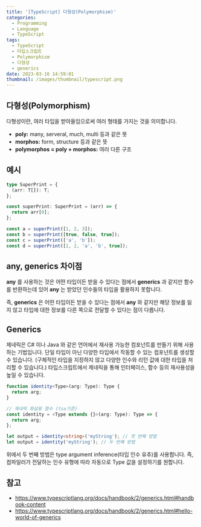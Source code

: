 ```yaml
---
title: '[TypeScript] 다형성(Polymorphism)'
categories:
  - Programming
  - Language
  - TypeScript
tags:
  - TypeScript
  - 타입스크립트
  - Polymorphism
  - 다형성
  - generics
date: 2023-03-16 14:59:01
thumbnail: /images/thumbnail/typescript.png
---
```


## 다형성(Polymorphism)

다형성이란, 여러 타입을 받아들임으로써 여러 형태를 가지는 것을 의미합니다.

- **poly:** many, serveral, much, multi 등과 같은 뜻
- **morphos:** form, structure 등과 같은 뜻
- **polymorphos = poly + morphos:** 여러 다른 구조

## 예시

```ts
type SuperPrint = {
  (arr: T[]): T;
};

const superPrint: SuperPrint = (arr) => {
  return arr[0];
};

const a = superPrint([1, 2, 3]);
const b = superPrint([true, false, true]);
const c = superPrint(['a', 'b']);
const d = superPrint([1, 2, 'a', 'b', true]);
```

## any, generics 차이점

**any** 를 사용하는 것은 어떤 타입이든 받을 수 있다는 점에서 **generics** 과 같지만 함수를 반환하는데 있어 **any** 는 받았던 인수들의 타입을 활용하지 못합니다.

즉, **generics** 은 어떤 타입이든 받을 수 있다는 점에서 **any** 와 같지만 해당 정보를 잃지 않고 타입에 대한 정보를 다른 쪽으로 전달할 수 있다는 점이 다릅니다.

## Generics

제네릭은 C# 이나 Java 와 같은 언어에서 재사용 가능한 컴포넌트를 만들기 위해 사용하는 기법입니다. 단일 타입이 아닌 다양한 타입에서 작동할 수 있는 컴포넌트를 생성할 수 있습니다.
(구체적인 타입을 지정하지 않고 다양한 인수와 리턴 값에 대한 타입을 처리할 수 있습니다.)
타입스크립트에서 제네릭을 통해 인터페이스, 함수 등의 재사용성을 높일 수 있습니다.

```ts
function identity<Type>(arg: Type): Type {
  return arg;
}

// 제네릭 화살표 함수 (tsx기준)
const identity = <Type extends {}>(arg: Type): Type => {
  return arg;
};

let output = identity<string>('myString'); // 첫 번째 방법
let output = identity('myString'); // 두 번째 방법
```

위에서 두 번째 방법은 type argument inference(타입 인수 유추)를 사용합니다. 즉, 컴파일러가 전달하는 인수 유형에 따라 자동으로 Type 값을 설정하기를 원합니다.

## 참고

- https://www.typescriptlang.org/docs/handbook/2/generics.html#handbook-content
- https://www.typescriptlang.org/docs/handbook/2/generics.html#hello-world-of-generics
